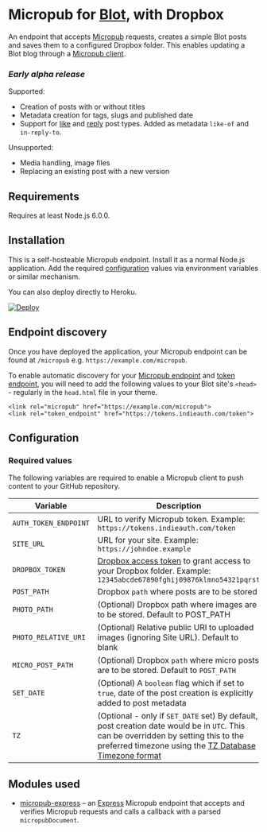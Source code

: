 # Micropub for [Blot](https://blot.im), with Dropbox

An endpoint that accepts [Micropub](http://micropub.net/) requests, creates a simple Blot posts and saves them to a configured Dropbox folder. This enables updating a Blot blog through a [Micropub client](https://indieweb.org/Micropub/Clients).

### _Early alpha release_
Supported:
* Creation of posts with or without titles
* Metadata creation for tags, slugs and published date
* Support for [like](https://indieweb.org/like) and [reply](https://indieweb.org/reply) post types. Added as metadata `like-of` and `in-reply-to`.

Unsupported:
* Media handling, image files
* Replacing an existing post with a new version

## Requirements
Requires at least Node.js 6.0.0.

## Installation
This is a self-hosteable Micropub endpoint. Install it as a normal Node.js application. Add the required [configuration](#configuration) values via environment variables or similar mechanism. 

You can also deploy directly to Heroku.

[![Deploy](https://www.herokucdn.com/deploy/button.svg)](https://heroku.com/deploy?template=https://github.com/am1t/blotpub)

## Endpoint discovery
Once you have deployed the application, your Micropub endpoint can be found at `/micropub` e.g. `https://example.com/micropub`.

To enable automatic discovery for your [Micropub endpoint](https://indieweb.org/micropub#Endpoint_Discovery) and [token endpoint](https://indieweb.org/obtaining-an-access-token#Discovery), you will need to add the following values to your Blot site's `<head>` - regularly in the `head.html` file in your theme.

```
<link rel="micropub" href="https://example.com/micropub">
<link rel="token_endpoint" href="https://tokens.indieauth.com/token">
```

## Configuration
### Required values
The following variables are required to enable a Micropub client to push content to your GitHub repository.

Variable | Description
-------- | -----------
`AUTH_TOKEN_ENDPOINT` | URL to verify Micropub token. Example: `https://tokens.indieauth.com/token`
`SITE_URL` | URL for your site. Example: `https://johndoe.example`
`DROPBOX_TOKEN` | [Dropbox access token](https://blogs.dropbox.com/developers/2014/05/generate-an-access-token-for-your-own-account/) to grant access to your Dropbox folder. Example: `12345abcde67890fghij09876klmno54321pqrst`
`POST_PATH` | Dropbox `path` where posts are to be stored
`PHOTO_PATH` | (Optional) Dropbox path where images are to be stored. Default to POST_PATH
`PHOTO_RELATIVE_URI` | (Optional) Relative public URI to uploaded images (ignoring Site URL). Default to blank
`MICRO_POST_PATH` | (Optional) Dropbox `path` where micro posts are to be stored. Default to `POST_PATH`
`SET_DATE` | (Optional) A `boolean` flag which if set to `true`, date of the post creation is explicitly added to post metadata
`TZ` | (Optional - only if `SET_DATE` set) By default, post creation date would be in `UTC`. This can be overridden by setting this to the preferred timezone using the [TZ Database Timezone format](http://en.wikipedia.org/wiki/List_of_tz_database_time_zones)

## Modules used
* [micropub-express](https://github.com/voxpelli/node-micropub-express) – an [Express](http://expressjs.com/) Micropub endpoint that accepts and verifies Micropub requests and calls a callback with a parsed `micropubDocument`.